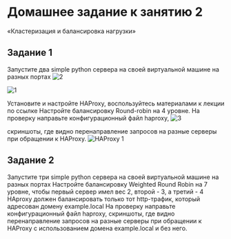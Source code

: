 # Домашнее задание к занятию 2 
«Кластеризация и балансировка нагрузки»

## Задание 1
Запустите два simple python сервера на своей виртуальной машине на разных портах
![2](https://github.com/slava1005/FOPS-13/assets/114395964/a15535ac-c454-4e8e-a825-4d321a52aa3c)

![1](https://github.com/slava1005/FOPS-13/assets/114395964/60d182ef-caf6-46ee-9fc7-4ae6e79735eb)

Установите и настройте HAProxy, воспользуйтесь материалами к лекции по ссылке
Настройте балансировку Round-robin на 4 уровне.
На проверку направьте конфигурационный файл haproxy, 
![3](https://github.com/slava1005/FOPS-13/assets/114395964/f250180e-9d83-4ed1-9653-982448105088)

скриншоты, где видно перенаправление запросов на разные серверы при обращении к HAProxy.
![HAProxy 1](https://github.com/slava1005/FOPS-13/assets/114395964/1b5028ed-e6ca-416d-b775-ac5cd5aac5bc)

## Задание 2
Запустите три simple python сервера на своей виртуальной машине на разных портах
Настройте балансировку Weighted Round Robin на 7 уровне, чтобы первый сервер имел вес 2, второй - 3, а третий - 4
HAproxy должен балансировать только тот http-трафик, который адресован домену example.local
На проверку направьте конфигурационный файл haproxy, скриншоты, где видно перенаправление запросов на разные серверы при обращении к HAProxy c использованием домена example.local и без него.
